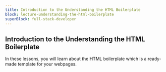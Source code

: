 ```yaml
---
title: Introduction to the Understanding the HTML Boilerplate
block: lecture-understanding-the-html-boilerplate
superBlock: full-stack-developer
---
```


## Introduction to the Understanding the HTML Boilerplate

In these lessons, you will learn about the HTML boilerplate which is a ready-made template for your webpages.
